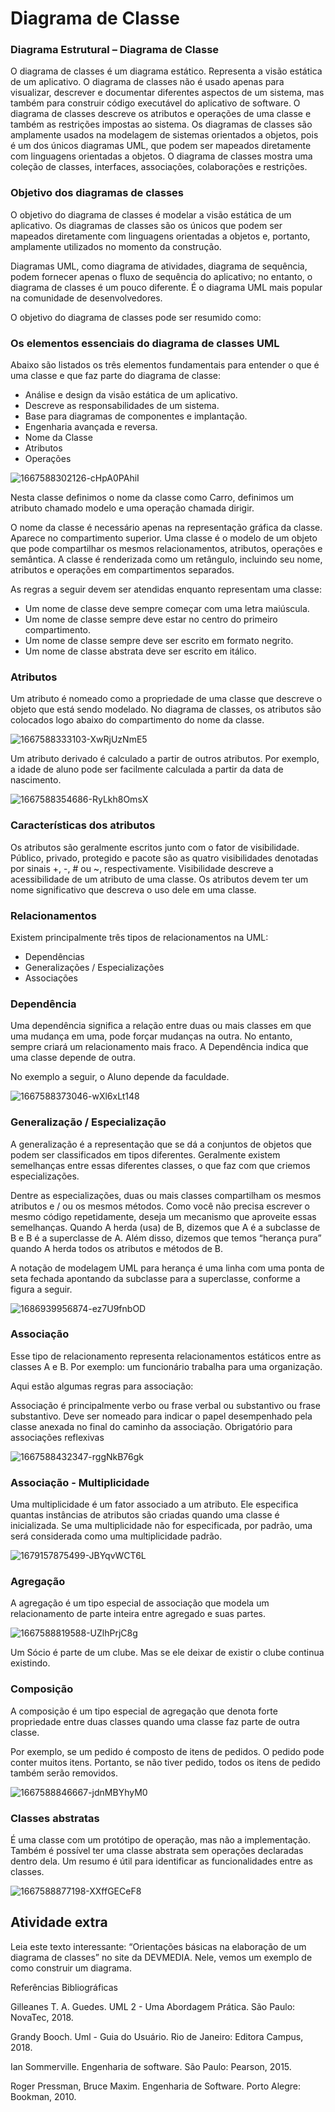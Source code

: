 # Diagrama de Classe

### Diagrama Estrutural – Diagrama de Classe

O diagrama de classes é um diagrama estático. Representa a visão estática de um aplicativo. O diagrama de classes não é usado apenas para visualizar, descrever e documentar diferentes aspectos de um sistema, mas também para construir código executável do aplicativo de software. O diagrama de classes descreve os atributos e operações de uma classe e também as restrições impostas ao sistema. Os diagramas de classes são amplamente usados ​​na modelagem de sistemas orientados a objetos, pois é um dos únicos diagramas UML, que podem ser mapeados diretamente com linguagens orientadas a objetos. O diagrama de classes mostra uma coleção de classes, interfaces, associações, colaborações e restrições.

### Objetivo dos diagramas de classes

O objetivo do diagrama de classes é modelar a visão estática de um aplicativo. Os diagramas de classes são os únicos que podem ser mapeados diretamente com linguagens orientadas a objetos e, portanto, amplamente utilizados no momento da construção.

Diagramas UML, como diagrama de atividades, diagrama de sequência, podem fornecer apenas o fluxo de sequência do aplicativo; no entanto, o diagrama de classes é um pouco diferente. É o diagrama UML mais popular na comunidade de desenvolvedores.

O objetivo do diagrama de classes pode ser resumido como:

### Os elementos essenciais do diagrama de classes UML

Abaixo são listados os três elementos fundamentais para entender o que é uma classe e que faz parte do diagrama de classe:

- Análise e design da visão estática de um aplicativo.
- Descreve as responsabilidades de um sistema.
- Base para diagramas de componentes e implantação.
- Engenharia avançada e reversa.
- Nome da Classe
- Atributos
- Operações


![1667588302126-cHpA0PAhiI](https://github.com/user-attachments/assets/cd681fa5-0940-40ea-99b2-69656daa3a2f)


Nesta classe definimos o nome da classe como Carro, definimos um atributo chamado modelo e uma operação chamada dirigir.

O nome da classe é necessário apenas na representação gráfica da classe. Aparece no compartimento superior. Uma classe é o modelo de um objeto que pode compartilhar os mesmos relacionamentos, atributos, operações e semântica. A classe é renderizada como um retângulo, incluindo seu nome, atributos e operações em compartimentos separados.

As regras a seguir devem ser atendidas enquanto representam uma classe:

- Um nome de classe deve sempre começar com uma letra maiúscula.
- Um nome de classe sempre deve estar no centro do primeiro compartimento.
- Um nome de classe sempre deve ser escrito em formato negrito.
- Um nome de classe abstrata deve ser escrito em itálico.


### Atributos

Um atributo é nomeado como a propriedade de uma classe que descreve o objeto que está sendo modelado. No diagrama de classes, os atributos são colocados logo abaixo do compartimento do nome da classe.

![1667588333103-XwRjUzNmE5](https://github.com/user-attachments/assets/193b0be7-61f6-4303-9c81-962bd7d59785)


Um atributo derivado é calculado a partir de outros atributos. Por exemplo, a idade de aluno pode ser facilmente calculada a partir da data de nascimento.

![1667588354686-RyLkh8OmsX](https://github.com/user-attachments/assets/71612d1d-b551-4762-9b2a-8243c55c8792)


### Características dos atributos

Os atributos são geralmente escritos junto com o fator de visibilidade. Público, privado, protegido e pacote são as quatro visibilidades denotadas por sinais +, -, # ou ~, respectivamente. Visibilidade descreve a acessibilidade de um atributo de uma classe. Os atributos devem ter um nome significativo que descreva o uso dele em uma classe.


### Relacionamentos     

Existem principalmente três tipos de relacionamentos na UML:

- Dependências
- Generalizações / Especializações
- Associações


### Dependência

Uma dependência significa a relação entre duas ou mais classes em que uma mudança em uma, pode forçar mudanças na outra. No entanto, sempre criará um relacionamento mais fraco. A Dependência indica que uma classe depende de outra.

No exemplo a seguir, o Aluno depende da faculdade.

![1667588373046-wXl6xLt148](https://github.com/user-attachments/assets/dd5d4bb8-c14e-433e-9cf2-306225a27392)


### Generalização / Especialização          

A generalização é  a representação que se dá a conjuntos de objetos que podem ser classificados em tipos diferentes. Geralmente existem semelhanças entre essas diferentes classes, o que faz com que criemos especializações.

Dentre as especializações, duas ou mais classes compartilham os mesmos atributos e / ou os mesmos métodos. Como você não precisa escrever o mesmo código repetidamente, deseja um mecanismo que aproveite essas semelhanças. Quando A herda (usa) de B, dizemos que A é a subclasse de B e B é a superclasse de A. Além disso, dizemos que temos “herança pura” quando A herda todos os atributos e métodos de B.

A notação de modelagem UML para herança é uma linha com uma ponta de seta fechada apontando da subclasse para a superclasse, conforme a figura a seguir.

![1686939956874-ez7U9fnbOD](https://github.com/user-attachments/assets/72cb62a8-d59c-4cab-b6dc-52d95756d70f)


### Associação

Esse tipo de relacionamento representa relacionamentos estáticos entre as classes A e B. Por exemplo: um funcionário trabalha para uma organização.

Aqui estão algumas regras para associação:

Associação é principalmente verbo ou frase verbal ou substantivo ou frase substantivo.
Deve ser nomeado para indicar o papel desempenhado pela classe anexada no final do caminho da associação.
Obrigatório para associações reflexivas

![1667588432347-rggNkB76gk](https://github.com/user-attachments/assets/6d1a9a1a-6087-4178-95e2-c24f46c02190)


### Associação - Multiplicidade

Uma multiplicidade é um fator associado a um atributo. Ele especifica quantas instâncias de atributos são criadas quando uma classe é inicializada. Se uma multiplicidade não for especificada, por padrão, uma será considerada como uma multiplicidade padrão.

![1679157875499-JBYqvWCT6L](https://github.com/user-attachments/assets/bf316ce3-3bf1-4cc4-b234-a63ddd61c89c)


### Agregação

A agregação é um tipo especial de associação que modela um relacionamento de parte inteira entre agregado e suas partes.

![1667588819588-UZlhPrjC8g](https://github.com/user-attachments/assets/8adb63dc-b318-42cf-885d-a53088e3646c)

Um Sócio é parte de um clube. Mas se ele deixar de existir o clube continua existindo.


### Composição

A composição é um tipo especial de agregação que denota forte propriedade entre duas classes quando uma classe faz parte de outra classe.

Por exemplo, se um pedido é composto de itens de pedidos. O pedido pode conter muitos itens. Portanto, se não tiver pedido, todos os itens de pedido também serão removidos.

![1667588846667-jdnMBYhyM0](https://github.com/user-attachments/assets/14be2693-a293-4d3b-a9f2-46222bd1d5a6)


### Classes abstratas

É uma classe com um protótipo de operação, mas não a implementação. Também é possível ter uma classe abstrata sem operações declaradas dentro dela. Um resumo é útil para identificar as funcionalidades entre as classes.

![1667588877198-XXffGECeF8](https://github.com/user-attachments/assets/40c5e158-9174-4fcc-8a1d-f610e3a1e36f)


## Atividade extra

Leia este texto interessante: “Orientações básicas na elaboração de um diagrama de classes” no site da DEVMEDIA. Nele, vemos um exemplo de como construir um diagrama. 

Referências Bibliográficas 

Gilleanes T. A. Guedes. UML 2 - Uma Abordagem Prática. São Paulo: NovaTec, 2018.

Grandy Booch. Uml - Guia do Usuário. Rio de Janeiro: Editora Campus, 2018.

Ian Sommerville. Engenharia de software. São Paulo: Pearson, 2015.

Roger Pressman, Bruce Maxim. Engenharia de Software. Porto Alegre: Bookman, 2010.






